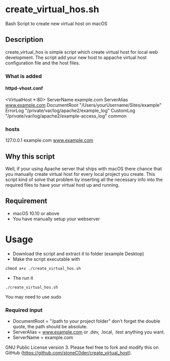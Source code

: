 # create_virtual_hos.sh
Bash Script to create new virtual host on macOS

## Description

create_virtual_hos is simple script which create virtual host for local web development. The script add your new host to appache virtual host configuration file and the host files.

### What is added
    
  #### httpd-vhost.conf
   
  <VirtualHost *:80>
    ServerName example.com
    ServerAlias www.example.com
    DocumentRoot "/Users/yourUsername/Sites/example"
    ErrorLog "/private/var/log/apache2/example_log"
    CustomLog "/private/var/log/apache2/example-access_log" common
 </VirtualHost>
 
 ### hosts
  
 127.0.0.1  example.com   www.example.com  

## Why this script

Well, if your using Apache server that ships with macOS there chance that you manually create virtual host for every local project you create.
This script kind of solve that problem by inserting all the necessary info into the required files to have your virtual host up and running.

## Requirement

  * macOS 10.10 or above
  * You have manually setup your webserver
  
# Usage

  * Download the script and extract it to folder (example Desktop)
  * Make the script executable with 
  ```shell
  chmod a+x ./create_virtual_hos.sh
  ```
  * The run it
  ```shell
  ./create_virtual_hos.sh
  ```  
You may need to use sudo

### Required input

  * DocumentRoot = "/path to your project folder" don't forget the double quote, the path should be absolute.
  * ServerAlias = www.example.com or .dev, .local, .test anything you want.
  * ServerName = example.com

GNU Public License version 3. Please feel free to fork and modify this on GitHub (https://github.com/stoneC0der/create_virtual_host).
